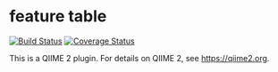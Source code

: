 # feature table

[![Build Status](https://travis-ci.org/qiime2/q2-feature-table.svg?branch=master)](https://travis-ci.org/qiime2/q2-feature-table)
[![Coverage Status](https://coveralls.io/repos/github/qiime2/q2-feature-table/badge.svg)](https://coveralls.io/github/qiime2/q2-feature-table)

This is a QIIME 2 plugin. For details on QIIME 2, see https://qiime2.org.
